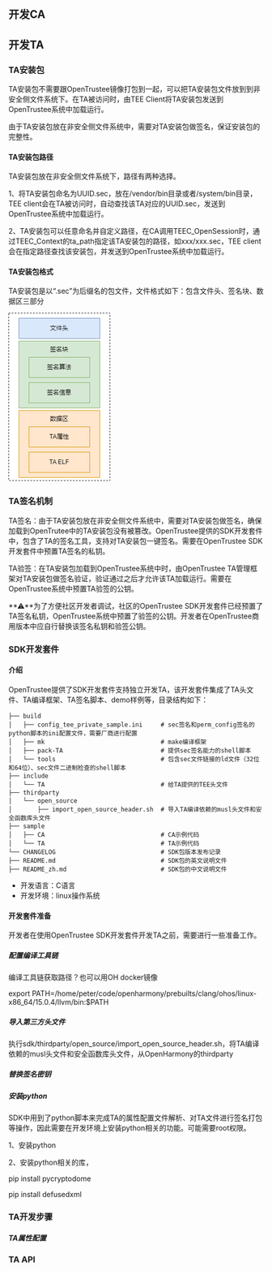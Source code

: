 ## 开发CA



## 开发TA

### TA安装包

TA安装包不需要跟OpenTrustee镜像打包到一起，可以把TA安装包文件放到到非安全侧文件系统下。在TA被访问时，由TEE Client将TA安装包发送到OpenTrustee系统中加载运行。

由于TA安装包放在非安全侧文件系统中，需要对TA安装包做签名，保证安装包的完整性。

#### TA安装包路径

TA安装包放在非安全侧文件系统下，路径有两种选择。

1、将TA安装包命名为UUID.sec，放在/vendor/bin目录或者/system/bin目录，TEE client会在TA被访问时，自动查找该TA对应的UUID.sec，发送到OpenTrustee系统中加载运行。

2、TA安装包可以任意命名并自定义路径，在CA调用TEEC_OpenSession时，通过TEEC_Context的ta_path指定该TA安装包的路径，如xxx/xxx.sec，TEE client会在指定路径查找该安装包，并发送到OpenTrustee系统中加载运行。

#### TA安装包格式

TA安装包是以“.sec”为后缀名的包文件，文件格式如下：包含文件头、签名块、数据区三部分



![](figures/storage-format-of-ta.png)





### TA签名机制

TA签名：由于TA安装包放在非安全侧文件系统中，需要对TA安装包做签名，确保加载到OpenTrutee中的TA安装包没有被篡改。OpenTrustee提供的SDK开发套件中，包含了TA的签名工具，支持对TA安装包一键签名。需要在OpenTrustee SDK开发套件中预置TA签名的私钥。

TA验签：在TA安装包加载到OpenTrustee系统中时，由OpenTrustee TA管理框架对TA安装包做签名验证，验证通过之后才允许该TA加载运行。需要在OpenTrustee系统中预置TA验签的公钥。

**⚠**为了方便社区开发者调试，社区的OpenTrustee SDK开发套件已经预置了TA签名私钥，OpenTrustee系统中预置了验签的公钥。开发者在OpenTrustee商用版本中应自行替换该签名私钥和验签公钥。

### SDK开发套件

#### 介绍

OpenTrustee提供了SDK开发套件支持独立开发TA，该开发套件集成了TA头文件、TA编译框架、TA签名脚本、demo样例等，目录结构如下：

```
├── build
│   ├── config_tee_private_sample.ini     # sec签名和perm_config签名的python脚本的ini配置文件，需要厂商进行配置
│   ├── mk                                # make编译框架
│   ├── pack-TA                           # 提供sec签名能力的shell脚本
│   └── tools                             # 包含sec文件链接的ld文件（32位和64位）、sec文件二进制检查的shell脚本        
├── include
│   └── TA                                # 给TA提供的TEE头文件
├── thirdparty
│   └── open_source
│       ├── import_open_source_header.sh  # 导入TA编译依赖的musl头文件和安全函数库头文件
├── sample
│   ├── CA                                # CA示例代码
│   └── TA                                # TA示例代码
└── CHANGELOG                             # SDK包版本发布记录
├── README.md                             # SDK包的英文说明文件
├── README_zh.md                          # SDK包的中文说明文件
```

- 开发语言：C语言
- 开发环境：linux操作系统

#### 开发套件准备

开发者在使用OpenTrustee SDK开发套件开发TA之前，需要进行一些准备工作。

##### 配置编译工具链

编译工具链获取路径？也可以用OH docker镜像

export PATH=/home/peter/code/openharmony/prebuilts/clang/ohos/linux-x86_64/15.0.4/llvm/bin:$PATH

##### 导入第三方头文件

执行sdk/thirdparty/open_source/import_open_source_header.sh，将TA编译依赖的musl头文件和安全函数库头文件，从OpenHarmony的thirdparty

##### 替换签名密钥



##### 安装python

SDK中用到了python脚本来完成TA的属性配置文件解析、对TA文件进行签名打包等操作，因此需要在开发环境上安装python相关的功能。可能需要root权限。

1、安装python

2、安装python相关的库，

pip install pycryptodome

pip install defusedxml

### TA开发步骤

##### TA属性配置

### TA API